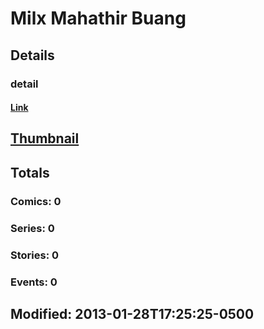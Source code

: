 # Milx Mahathir Buang 
## Details
### detail
#### [Link](http://marvel.com/comics/creators/594/milx_mahathir_buang?utm_campaign=apiRef&utm_source=225578a89fc76f3d20fbffda5d17a88d)
## [Thumbnail](http://i.annihil.us/u/prod/marvel/i/mg/9/c0/4bc6a7728bb78.jpg)
## Totals
### Comics: 0
### Series: 0
### Stories: 0
### Events: 0
## Modified: 2013-01-28T17:25:25-0500